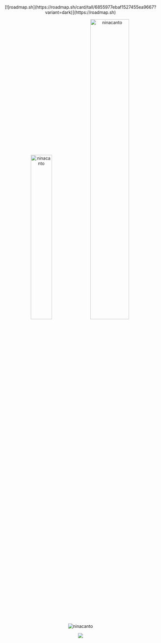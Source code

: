 <p align="center"> [![roadmap.sh](https://roadmap.sh/card/tall/6855977ebaf1527455ea9667?variant=dark)](https://roadmap.sh) </p>

<p align="center">
  <img width="37%" src="https://github-readme-stats.vercel.app/api/top-langs/?username=ninacanto&layout=compact&hide_border=true&langs_count=8&theme=tokyonight&bg_color=00000000&custom_title=Languages&hide=jupyter%20notebook" alt="ninacanto" />
  <img width="50%" src="https://github-readme-stats.vercel.app/api?username=ninacanto&theme=tokyonight&hide_border=true&include_all_commits=false&bg_color=00000000&show_icons=true&hide=contribs&show=reviews" alt="ninacanto" />
</p>

<!-- <p align="center"><img src="https://github-readme-streak-stats.herokuapp.com/?user=ninacanto&theme=blueberry&bg_color=00000000&hide_border=true" alt="ninacanto" /></p> -->
<p align="center"><img src="https://github-readme-streak-stats-eight.vercel.app/?user=ninacanto&theme=blueberry&bg_color=00000000&hide_border=true" alt="ninacanto" /></p>

<div align="center">
  
  [![](https://visitcount.itsvg.in/api?id=ninacanto&icon=0&color=12)](https://visitcount.itsvg.in)
  <!-- <p align="center" style="display:none;"> <img src="https://komarev.com/ghpvc/?username=ninacanto&color=blueviolet&style=flat-square" alt="Profile views" /></p> -->
</div>

<!-- <p align="center"><img width="70%" src="https://github-profile-trophy.vercel.app/?username=ninacanto" alt="ninacanto" /></p> <!-- &theme=radical&no-frame=true&no-bg=false&margin-w=4 
